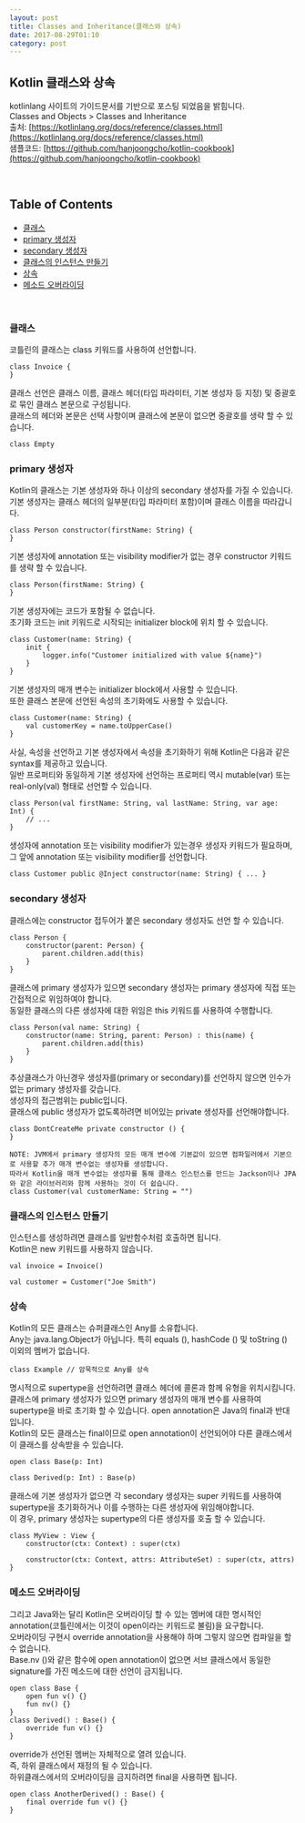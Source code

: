 ```yaml
---
layout: post
title: Classes and Inheritance(클래스와 상속)
date: 2017-08-29T01:10
category: post
---
```


## Kotlin 클래스와 상속
kotlinlang 사이트의 가이드문서를 기반으로 포스팅 되었음을 밝힘니다.  
Classes and Objects > Classes and Inheritance    
출처: [https://kotlinlang.org/docs/reference/classes.html](https://kotlinlang.org/docs/reference/classes.html)  
샘플코드: [https://github.com/hanjoongcho/kotlin-cookbook](https://github.com/hanjoongcho/kotlin-cookbook)  

<br />

## Table of Contents
- [클래스](#클래스)
- [primary 생성자](#primary-생성자)
- [secondary 생성자](#secondary-생성자)
- [클래스의 인스턴스 만들기](#클래스의-인스턴스-만들기)
- [상속](#상속)
- [메소드 오버라이딩](#메소드-오버라이딩)

<br />

### 클래스
코틀린의 클래스는 class 키워드를 사용하여 선언합니다.
```
class Invoice {
}
```

클래스 선언은 클래스 이름, 클래스 헤더(타입 파라미터, 기본 생성자 등 지정) 및 중괄호로 묶인 클래스 본문으로 구성됩니다.  
클래스의 헤더와 본문은 선택 사항이며 클래스에 본문이 없으면 중괄호를 생략 할 수 있습니다.
```
class Empty
```

### primary 생성자
Kotlin의 클래스는 기본 생성자와 하나 이상의 secondary 생성자를 가질 수 있습니다.  
기본 생성자는 클래스 헤더의 일부분(타입 파라미터 포함)이며 클래스 이름을 따라갑니다.
```
class Person constructor(firstName: String) {
}
```

기본 생성자에 annotation 또는  visibility modifier가 없는 경우 constructor 키워드를 생략 할 수 있습니다.
```
class Person(firstName: String) {
}
```

기본 생성자에는 코드가 포함될 수 없습니다.  
초기화 코드는 init 키워드로 시작되는 initializer block에 위치 할 수 있습니다.
```
class Customer(name: String) {
    init {
        logger.info("Customer initialized with value ${name}")
    }
}
```

기본 생성자의 매개 변수는 initializer block에서 사용할 수 있습니다.  
또한 클래스 본문에 선언된 속성의 초기화에도 사용할 수 있습니다.
```
class Customer(name: String) {
    val customerKey = name.toUpperCase()
}
```

사실, 속성을 선언하고 기본 생성자에서 속성을 초기화하기 위해 Kotlin은 다음과 같은 syntax를 제공하고 있습니다.  
일반 프로퍼티와 동일하게 기본 생성자에 선언하는 프로퍼티 역시 mutable(var) 또는 real-only(val) 형태로 선언할 수 있습니다.
```
class Person(val firstName: String, val lastName: String, var age: Int) {
    // ...
}
```

생성자에 annotation 또는 visibility modifier가 있는경우 생성자 키워드가 필요하며, 그 앞에 annotation 또는 visibility modifier를 선언합니다.
```
class Customer public @Inject constructor(name: String) { ... }
```	 

### secondary 생성자
클래스에는 constructor 접두어가 붙은 secondary 생성자도 선언 할 수 있습니다.
```
class Person {
    constructor(parent: Person) {
        parent.children.add(this)
    }
}	
```

클래스에 primary 생성자가 있으면 secondary 생성자는 primary 생성자에 직접 또는 간접적으로 위임하여야 합니다.  
동일한 클래스의 다른 생성자에 대한 위임은 this 키워드를 사용하여 수행합니다.
```
class Person(val name: String) {
    constructor(name: String, parent: Person) : this(name) {
        parent.children.add(this)
    }
}
``` 

추상클래스가 아닌경우 생성자를(primary or secondary)를 선언하지 않으면 인수가없는 primary 생성자를 갖습니다.  
생성자의 접근범위는 public입니다.  
클래스에 public 생성자가 없도록하려면 비어있는 private 생성자를 선언해야합니다.
```
class DontCreateMe private constructor () {
}
```

```
NOTE: JVM에서 primary 생성자의 모든 매개 변수에 기본값이 있으면 컴파일러에서 기본으로 사용할 추가 매개 변수없는 생성자를 생성합니다.
따라서 Kotlin을 매개 변수없는 생성자를 통해 클래스 인스턴스를 만드는 Jackson이나 JPA와 같은 라이브러리와 함께 사용하는 것이 더 쉽습니다.
class Customer(val customerName: String = "")
```

### 클래스의 인스턴스 만들기
인스턴스를 생성하려면 클래스를 일반함수처럼 호출하면 됩니다.  
Kotlin은 new 키워드를 사용하지 않습니다.
```
val invoice = Invoice()

val customer = Customer("Joe Smith")
```

### 상속
Kotlin의 모든 클래스는 슈퍼클래스인 Any를 소유합니다.  
Any는 java.lang.Object가 아닙니다.
특히 equals (), hashCode () 및 toString () 이외의 멤버가 없습니다.
```
class Example // 암묵적으로 Any를 상속
```

명시적으로 supertype을 선언하려면 클래스 헤더에 콜론과 함께 유형을 위치시킴니다.  
클래스에 primary 생성자가 있으면 primary 생성자의 매개 변수를 사용하여 supertype을 바로 초기화 할 수 있습니다.
open annotation은 Java의 final과 반대입니다.  
Kotlin의 모든 클래스는 final이므로 open annotation이 선언되어야 다른 클래스에서 이 클래스를 상속받을 수 있습니다.  
```
open class Base(p: Int)

class Derived(p: Int) : Base(p)
```

클래스에 기본 생성자가 없으면 각 secondary 생성자는 super 키워드를 사용하여 supertype을 초기화하거나 이를 수행하는 다른 생성자에 위임해야합니다.  
이 경우, primary 생성자는 supertype의 다른 생성자를 호출 할 수 있습니다.  
```
class MyView : View {
    constructor(ctx: Context) : super(ctx)

    constructor(ctx: Context, attrs: AttributeSet) : super(ctx, attrs)
}
```

### 메소드 오버라이딩
그리고 Java와는 달리 Kotlin은 오버라이딩 할 수 있는 멤버에 대한 명시적인 annotation(코틀린에서는 이것이 open이라는 키워드로 불림)을 요구합니다.  
오버라이딩 구현시 override annotation을 사용해야 하며 그렇지 않으면 컴파일을 할 수 없습니다.  
Base.nv ()와 같은 함수에 open annotation이 없으면 서브 클래스에서 동일한 signature를 가진 메소드에 대한 선언이 금지됩니다.
```
open class Base {
    open fun v() {}
    fun nv() {}
}
class Derived() : Base() {
    override fun v() {}
}
```

override가 선언된 멤버는 자체적으로 열려 있습니다.  
즉, 하위 클래스에서 재정의 될 수 있습니다.  
하위클래스에서의 오버라이딩을 금지하려면 final을 사용하면 됩니다.
```
open class AnotherDerived() : Base() {
    final override fun v() {}
}
```

